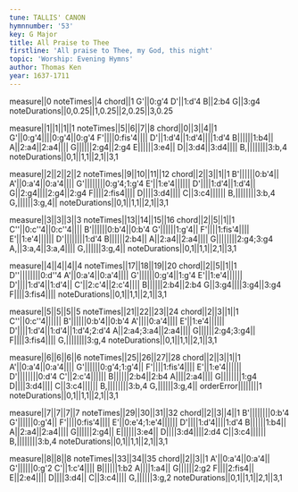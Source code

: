 ```yaml
---
tune: TALLIS' CANON
hymnnumber: '53'
key: G Major
title: All Praise to Thee
firstline: 'All praise to Thee, my God, this night'
topic: 'Worship: Evening Hymns'
author: Thomas Ken
year: 1637-1711
---
```

measure||0
noteTimes||4
chord||1
G'||0:g'4
D'||1:d'4
B||2:b4
G||3:g4
noteDurations||0,0.25||1,0.25||2,0.25||3,0.25

measure||1||1||1||1
noteTimes||5||6||7||8
chord||0||3||4||1
G'||0:g'4||||0:g'4||0:g'4
F'||||0:fis'4||||
D'||1:d'4||1:d'4||||1:d'4
B||||||1:b4||
A||2:a4||2:a4||||
G||||||2:g4||2:g4
E||||||3:e4||
D||3:d4||3:d4||||
B,||||||||3:b,4
noteDurations||0,1||1,1||2,1||3,1

measure||2||2||2||2
noteTimes||9||10||11||12
chord||2||3||1||1
B'||||||0:b'4||
A'||0:a'4||0:a'4||||
G'||||||||0:g'4;1:g'4
E'||1:e'4||||||
D'||||1:d'4||1:d'4||
G||2:g4||||2:g4||2:g4
F||||2:fis4||||
D||||3:d4||||
C||3:c4||||||
B,||||||||3:b,4
G,||||||3:g,4||
noteDurations||0,1||1,1||2,1||3,1

measure||3||3||3||3
noteTimes||13||14||15||16
chord||2||5||1||1
C''||0:c''4||0:c''4||||
B'||||||0:b'4||0:b'4
G'||||||1:g'4||
F'||||1:fis'4||||
E'||1:e'4||||||
D'||||||||1:d'4
B||||||2:b4||
A||2:a4||2:a4||||
G||||||||2:g4;3:g4
A,||3:a,4||3:a,4||||
G,||||||3:g,4||
noteDurations||0,1||1,1||2,1||3,1

measure||4||4||4||4
noteTimes||17||18||19||20
chord||2||5||1||1
D''||||||||0:d''4
A'||0:a'4||0:a'4||||
G'||||||0:g'4||1:g'4
E'||1:e'4||||||
D'||||1:d'4||1:d'4||
C'||2:c'4||2:c'4||||
B||||||2:b4||2:b4
G||3:g4||||3:g4||3:g4
F||||3:fis4||||
noteDurations||0,1||1,1||2,1||3,1

measure||5||5||5||5
noteTimes||21||22||23||24
chord||2||3||1||1
C''||0:c''4||||||
B'||||||0:b'4||0:b'4
A'||||0:a'4||||
E'||1:e'4||||||
D'||||1:d'4||1:d'4||1:d'4;2:d'4
A||2:a4;3:a4||2:a4||||
G||||||2:g4;3:g4||
F||||3:fis4||||
G,||||||||3:g,4
noteDurations||0,1||1,1||2,1||3,1

measure||6||6||6||6
noteTimes||25||26||27||28
chord||2||3||1||1
A'||0:a'4||0:a'4||||
G'||||||0:g'4;1:g'4||
F'||||1:fis'4||||
E'||1:e'4||||||
D'||||||||0:d'4
C'||2:c'4||||||
B||||||2:b4||2:b4
A||||2:a4||||
G||||||||1:g4
D||||3:d4||||
C||3:c4||||||
B,||||||||3:b,4
G,||||||3:g,4||
orderError||||||||1
noteDurations||0,1||1,1||2,1||3,1

measure||7||7||7||7
noteTimes||29||30||31||32
chord||2||3||4||1
B'||||||||0:b'4
G'||||||0:g'4||
F'||||0:fis'4||||
E'||0:e'4;1:e'4||||||
D'||||1:d'4||||1:d'4
B||||||1:b4||
A||2:a4||2:a4||||
G||||||2:g4||
E||||||3:e4||
D||||3:d4||||2:d4
C||3:c4||||||
B,||||||||3:b,4
noteDurations||0,1||1,1||2,1||3,1

measure||8||8||8
noteTimes||33||34||35
chord||2||3||1
A'||0:a'4||0:a'4||
G'||||||0:g'2
C'||1:c'4||||
B||||||1:b2
A||||1:a4||
G||||||2:g2
F||||2:fis4||
E||2:e4||||
D||||3:d4||
C||3:c4||||
G,||||||3:g,2
noteDurations||0,1||1,1||2,1||3,1

